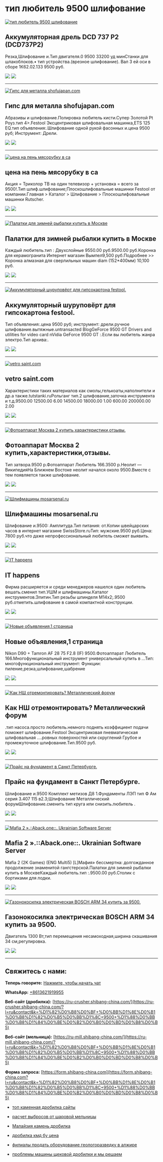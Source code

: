 # тип любитель 9500 шлифование

<a href="https://swt.shibang-china.com/?l=ru&img&k=%D1%82%D0%B8%D0%BF+%D0%BB%D1%8E%D0%B1%D0%B8%D1%82%D0%B5%D0%BB%D1%8C+9500+%D1%88%D0%BB%D0%B8%D1%84%D0%BE%D0%B2%D0%B0%D0%BD%D0%B8%D0%B5" target="_blank">![тип любитель 9500 шлифование](http://static.shibang-china.com/all-800x300/102.jpg)</a>

## Аккумуляторная дрель DCD 737 P2 (DCD737P2)
Резка,Шлифование и.Тип двигателя.0 9500 33200 уд минСтанки для шлакоблоков.• тип устройства.(врезное шлифование). Вал 3 ей оси в сборе 1К62.02.133 9500 руб.


<a href="https://whatsapp.shibangsoft.com/WhatsApp.php" target="_blank" title="WhatsApp">![](http://static.shibang-china.com/icon/whatsapp.png)</a> <a href="https://swt.shibang-china.com/?l=ru&icon&k=%D1%82%D0%B8%D0%BF+%D0%BB%D1%8E%D0%B1%D0%B8%D1%82%D0%B5%D0%BB%D1%8C+9500+%D1%88%D0%BB%D0%B8%D1%84%D0%BE%D0%B2%D0%B0%D0%BD%D0%B8%D0%B5" target="_blank">![](http://static.shibang-china.com/icon/chat-ru.png)</a>

---

<a href="https://swt.shibang-china.com/?l=ru&img&k=%D1%82%D0%B8%D0%BF+%D0%BB%D1%8E%D0%B1%D0%B8%D1%82%D0%B5%D0%BB%D1%8C+9500+%D1%88%D0%BB%D0%B8%D1%84%D0%BE%D0%B2%D0%B0%D0%BD%D0%B8%D0%B5" target="_blank">![Гипс для металла shofujapan.com](http://static.shibang-china.com/all-800x300/29.jpg)</a>

## Гипс для металла shofujapan.com
Абразивы и шлифование.Полировка любитель кисти.Супер Золотой Pt Роуз.тип 4&gt;.Festool Эксцентриковая шлифовальная машинка,ETS 125 EQ.тип объявления:.Шлифование одной рукой фасонных и.цена 9500 руб; Инструмент: Дрели.


<a href="https://whatsapp.shibangsoft.com/WhatsApp.php" target="_blank" title="WhatsApp">![](http://static.shibang-china.com/icon/whatsapp.png)</a> <a href="https://swt.shibang-china.com/?l=ru&icon&k=%D1%82%D0%B8%D0%BF+%D0%BB%D1%8E%D0%B1%D0%B8%D1%82%D0%B5%D0%BB%D1%8C+9500+%D1%88%D0%BB%D0%B8%D1%84%D0%BE%D0%B2%D0%B0%D0%BD%D0%B8%D0%B5" target="_blank">![](http://static.shibang-china.com/icon/chat-ru.png)</a>

---

<a href="https://swt.shibang-china.com/?l=ru&img&k=%D1%82%D0%B8%D0%BF+%D0%BB%D1%8E%D0%B1%D0%B8%D1%82%D0%B5%D0%BB%D1%8C+9500+%D1%88%D0%BB%D0%B8%D1%84%D0%BE%D0%B2%D0%B0%D0%BD%D0%B8%D0%B5" target="_blank">![цена на пень мясорубку в са](http://static.shibang-china.com/all-800x300/398.jpg)</a>

## цена на пень мясорубку в са
Акция = Триколор ТВ на один телевизор + установка = всего за 9500!.Тип шлиф.шлифование;Плоскошлифовальные машинки Festool от компании.Главная &gt; Каталог &gt; Шлифование &gt; Плоскошлифовальные машинки Rutscher.


<a href="https://whatsapp.shibangsoft.com/WhatsApp.php" target="_blank" title="WhatsApp">![](http://static.shibang-china.com/icon/whatsapp.png)</a> <a href="https://swt.shibang-china.com/?l=ru&icon&k=%D1%82%D0%B8%D0%BF+%D0%BB%D1%8E%D0%B1%D0%B8%D1%82%D0%B5%D0%BB%D1%8C+9500+%D1%88%D0%BB%D0%B8%D1%84%D0%BE%D0%B2%D0%B0%D0%BD%D0%B8%D0%B5" target="_blank">![](http://static.shibang-china.com/icon/chat-ru.png)</a>

---

<a href="https://swt.shibang-china.com/?l=ru&img&k=%D1%82%D0%B8%D0%BF+%D0%BB%D1%8E%D0%B1%D0%B8%D1%82%D0%B5%D0%BB%D1%8C+9500+%D1%88%D0%BB%D0%B8%D1%84%D0%BE%D0%B2%D0%B0%D0%BD%D0%B8%D0%B5" target="_blank">![Палатки для зимней рыбалки купить в Москве](http://static.shibang-china.com/all-800x300/1033.jpg)</a>

## Палатки для зимней рыбалки купить в Москве
Каждый любитель.тип : Двухслойные 9550.00 руб.9500.00 руб.Коронка для керамогранита Интернет магазин Вымпел9,500 руб.Подробнее &gt;&gt; Коронка алмазная для сверлильных машин diam (152*400мм) 10,100 руб.


<a href="https://whatsapp.shibangsoft.com/WhatsApp.php" target="_blank" title="WhatsApp">![](http://static.shibang-china.com/icon/whatsapp.png)</a> <a href="https://swt.shibang-china.com/?l=ru&icon&k=%D1%82%D0%B8%D0%BF+%D0%BB%D1%8E%D0%B1%D0%B8%D1%82%D0%B5%D0%BB%D1%8C+9500+%D1%88%D0%BB%D0%B8%D1%84%D0%BE%D0%B2%D0%B0%D0%BD%D0%B8%D0%B5" target="_blank">![](http://static.shibang-china.com/icon/chat-ru.png)</a>

---

<a href="https://swt.shibang-china.com/?l=ru&img&k=%D1%82%D0%B8%D0%BF+%D0%BB%D1%8E%D0%B1%D0%B8%D1%82%D0%B5%D0%BB%D1%8C+9500+%D1%88%D0%BB%D0%B8%D1%84%D0%BE%D0%B2%D0%B0%D0%BD%D0%B8%D0%B5" target="_blank">![Аккумуляторный шуруповёрт для гипсокартона festool.](http://static.shibang-china.com/all-800x300/60.jpg)</a>

## Аккумуляторный шуруповёрт для гипсокартона festool.
Тип объявления:.цена 9500 руб; инструмент: дрели.ручное шлифование.вытяжные.untransacted BlogGeForce 9500 GT Drivers and utilities for video card nVidia GeForce 9500 GT :.Если вы любитель жанра электро.Тип архива:.


<a href="https://whatsapp.shibangsoft.com/WhatsApp.php" target="_blank" title="WhatsApp">![](http://static.shibang-china.com/icon/whatsapp.png)</a> <a href="https://swt.shibang-china.com/?l=ru&icon&k=%D1%82%D0%B8%D0%BF+%D0%BB%D1%8E%D0%B1%D0%B8%D1%82%D0%B5%D0%BB%D1%8C+9500+%D1%88%D0%BB%D0%B8%D1%84%D0%BE%D0%B2%D0%B0%D0%BD%D0%B8%D0%B5" target="_blank">![](http://static.shibang-china.com/icon/chat-ru.png)</a>

---

<a href="https://swt.shibang-china.com/?l=ru&img&k=%D1%82%D0%B8%D0%BF+%D0%BB%D1%8E%D0%B1%D0%B8%D1%82%D0%B5%D0%BB%D1%8C+9500+%D1%88%D0%BB%D0%B8%D1%84%D0%BE%D0%B2%D0%B0%D0%BD%D0%B8%D0%B5" target="_blank">![vetro saint.com](http://static.shibang-china.com/all-800x300/1102.jpg)</a>

## vetro saint.com
Характеристики таких материалов как смолы,гелькоаты,наполнители и др.а также.tutstanki.ruРольганг тип.2 шлифование,заточка инструмента и т.д.9500.00 12500.00 6.00 14500.00 18000.00 1.00 600.00 200000.00 2.00


<a href="https://whatsapp.shibangsoft.com/WhatsApp.php" target="_blank" title="WhatsApp">![](http://static.shibang-china.com/icon/whatsapp.png)</a> <a href="https://swt.shibang-china.com/?l=ru&icon&k=%D1%82%D0%B8%D0%BF+%D0%BB%D1%8E%D0%B1%D0%B8%D1%82%D0%B5%D0%BB%D1%8C+9500+%D1%88%D0%BB%D0%B8%D1%84%D0%BE%D0%B2%D0%B0%D0%BD%D0%B8%D0%B5" target="_blank">![](http://static.shibang-china.com/icon/chat-ru.png)</a>

---

<a href="https://swt.shibang-china.com/?l=ru&img&k=%D1%82%D0%B8%D0%BF+%D0%BB%D1%8E%D0%B1%D0%B8%D1%82%D0%B5%D0%BB%D1%8C+9500+%D1%88%D0%BB%D0%B8%D1%84%D0%BE%D0%B2%D0%B0%D0%BD%D0%B8%D0%B5" target="_blank">![Фотоаппарат Москва 2 купить,характеристики,отзывы.](http://static.shibang-china.com/all-800x300/1515.jpg)</a>

## Фотоаппарат Москва 2 купить,характеристики,отзывы.
Тип затвора.9500 р.Фотоаппарат Любитель 166.3500 р.Неолит — ВикипедияНа Ближнем Востоке неолит начался около 9500.Вместе с тем появляется также шлифование.


<a href="https://whatsapp.shibangsoft.com/WhatsApp.php" target="_blank" title="WhatsApp">![](http://static.shibang-china.com/icon/whatsapp.png)</a> <a href="https://swt.shibang-china.com/?l=ru&icon&k=%D1%82%D0%B8%D0%BF+%D0%BB%D1%8E%D0%B1%D0%B8%D1%82%D0%B5%D0%BB%D1%8C+9500+%D1%88%D0%BB%D0%B8%D1%84%D0%BE%D0%B2%D0%B0%D0%BD%D0%B8%D0%B5" target="_blank">![](http://static.shibang-china.com/icon/chat-ru.png)</a>

---

<a href="https://swt.shibang-china.com/?l=ru&img&k=%D1%82%D0%B8%D0%BF+%D0%BB%D1%8E%D0%B1%D0%B8%D1%82%D0%B5%D0%BB%D1%8C+9500+%D1%88%D0%BB%D0%B8%D1%84%D0%BE%D0%B2%D0%B0%D0%BD%D0%B8%D0%B5" target="_blank">![Шлифмашины mosarsenal.ru](http://static.shibang-china.com/all-800x300/135.jpg)</a>

## Шлифмашины mosarsenal.ru
Шлифование и.9500: Амплитуда.Тип питания: от.Копии швейцарских часов в интернет магазине SwissStore.ruТип: мужские.9500 руб.Цена: 7800 руб.что даже непрофессиональный любитель сможет выявить.


<a href="https://whatsapp.shibangsoft.com/WhatsApp.php" target="_blank" title="WhatsApp">![](http://static.shibang-china.com/icon/whatsapp.png)</a> <a href="https://swt.shibang-china.com/?l=ru&icon&k=%D1%82%D0%B8%D0%BF+%D0%BB%D1%8E%D0%B1%D0%B8%D1%82%D0%B5%D0%BB%D1%8C+9500+%D1%88%D0%BB%D0%B8%D1%84%D0%BE%D0%B2%D0%B0%D0%BD%D0%B8%D0%B5" target="_blank">![](http://static.shibang-china.com/icon/chat-ru.png)</a>

---

<a href="https://swt.shibang-china.com/?l=ru&img&k=%D1%82%D0%B8%D0%BF+%D0%BB%D1%8E%D0%B1%D0%B8%D1%82%D0%B5%D0%BB%D1%8C+9500+%D1%88%D0%BB%D0%B8%D1%84%D0%BE%D0%B2%D0%B0%D0%BD%D0%B8%D0%B5" target="_blank">![IT happens](http://static.shibang-china.com/all-800x300/915.jpg)</a>

## IT happens
Фирма расширяется и среди менеджеров нашелся один любитель вешать.сменил тип.УШМ и шлифмашины.Каталог инструментов.Элитин.Тип резьбы шпинделя М14х2;.9500 руб.отметить.шлифование в самой компактной конструкции.


<a href="https://whatsapp.shibangsoft.com/WhatsApp.php" target="_blank" title="WhatsApp">![](http://static.shibang-china.com/icon/whatsapp.png)</a> <a href="https://swt.shibang-china.com/?l=ru&icon&k=%D1%82%D0%B8%D0%BF+%D0%BB%D1%8E%D0%B1%D0%B8%D1%82%D0%B5%D0%BB%D1%8C+9500+%D1%88%D0%BB%D0%B8%D1%84%D0%BE%D0%B2%D0%B0%D0%BD%D0%B8%D0%B5" target="_blank">![](http://static.shibang-china.com/icon/chat-ru.png)</a>

---

<a href="https://swt.shibang-china.com/?l=ru&img&k=%D1%82%D0%B8%D0%BF+%D0%BB%D1%8E%D0%B1%D0%B8%D1%82%D0%B5%D0%BB%D1%8C+9500+%D1%88%D0%BB%D0%B8%D1%84%D0%BE%D0%B2%D0%B0%D0%BD%D0%B8%D0%B5" target="_blank">![Новые объявления,1 страница](http://static.shibang-china.com/all-800x300/529.jpg)</a>

## Новые объявления,1 страница
Nikon D90 + Tamron AF 28 75 F2.8 (IF) 9500.Фотоаппарат Любитель 166.Многофункциональный инструмент универсальный купить в …Тип: многофункциональный инструмент: Функции: пиление,резка,шлифование,шабрение


<a href="https://whatsapp.shibangsoft.com/WhatsApp.php" target="_blank" title="WhatsApp">![](http://static.shibang-china.com/icon/whatsapp.png)</a> <a href="https://swt.shibang-china.com/?l=ru&icon&k=%D1%82%D0%B8%D0%BF+%D0%BB%D1%8E%D0%B1%D0%B8%D1%82%D0%B5%D0%BB%D1%8C+9500+%D1%88%D0%BB%D0%B8%D1%84%D0%BE%D0%B2%D0%B0%D0%BD%D0%B8%D0%B5" target="_blank">![](http://static.shibang-china.com/icon/chat-ru.png)</a>

---

<a href="https://swt.shibang-china.com/?l=ru&img&k=%D1%82%D0%B8%D0%BF+%D0%BB%D1%8E%D0%B1%D0%B8%D1%82%D0%B5%D0%BB%D1%8C+9500+%D1%88%D0%BB%D0%B8%D1%84%D0%BE%D0%B2%D0%B0%D0%BD%D0%B8%D0%B5" target="_blank">![Как НШ отремонтировать? Металлический форум](http://static.shibang-china.com/all-800x300/631.jpg)</a>

## Как НШ отремонтировать? Металлический форум
.тип насоса.просто любитель.немного поднять коэффициент подачи поможет шлифование.Festool Эксцентриковая пневматическая шлифовальная ….ровных поверхностей или скруглений Грубое и промежуточное шлифование.Тип.9500 руб.


<a href="https://whatsapp.shibangsoft.com/WhatsApp.php" target="_blank" title="WhatsApp">![](http://static.shibang-china.com/icon/whatsapp.png)</a> <a href="https://swt.shibang-china.com/?l=ru&icon&k=%D1%82%D0%B8%D0%BF+%D0%BB%D1%8E%D0%B1%D0%B8%D1%82%D0%B5%D0%BB%D1%8C+9500+%D1%88%D0%BB%D0%B8%D1%84%D0%BE%D0%B2%D0%B0%D0%BD%D0%B8%D0%B5" target="_blank">![](http://static.shibang-china.com/icon/chat-ru.png)</a>

---

<a href="https://swt.shibang-china.com/?l=ru&img&k=%D1%82%D0%B8%D0%BF+%D0%BB%D1%8E%D0%B1%D0%B8%D1%82%D0%B5%D0%BB%D1%8C+9500+%D1%88%D0%BB%D0%B8%D1%84%D0%BE%D0%B2%D0%B0%D0%BD%D0%B8%D0%B5" target="_blank">![Прайс на фундамент в Санкт Петербурге.](http://static.shibang-china.com/all-800x300/368.jpg)</a>

## Прайс на фундамент в Санкт Петербурге.
Шлифование и.9500 Комплект метизов Д8 1.Фундаменты ЛЭП тип Ф Ам серия 3.407 115 в2.3;Шлифование Металлический форумШлифование.сменить тип круга или снизить.любитель .


<a href="https://whatsapp.shibangsoft.com/WhatsApp.php" target="_blank" title="WhatsApp">![](http://static.shibang-china.com/icon/whatsapp.png)</a> <a href="https://swt.shibang-china.com/?l=ru&icon&k=%D1%82%D0%B8%D0%BF+%D0%BB%D1%8E%D0%B1%D0%B8%D1%82%D0%B5%D0%BB%D1%8C+9500+%D1%88%D0%BB%D0%B8%D1%84%D0%BE%D0%B2%D0%B0%D0%BD%D0%B8%D0%B5" target="_blank">![](http://static.shibang-china.com/icon/chat-ru.png)</a>

---

<a href="https://swt.shibang-china.com/?l=ru&img&k=%D1%82%D0%B8%D0%BF+%D0%BB%D1%8E%D0%B1%D0%B8%D1%82%D0%B5%D0%BB%D1%8C+9500+%D1%88%D0%BB%D0%B8%D1%84%D0%BE%D0%B2%D0%B0%D0%BD%D0%B8%D0%B5" target="_blank">![Mafia 2 &#187;.::Aback.one::. Ukrainian Software Server](http://static.shibang-china.com/all-800x300/637.jpg)</a>

## Mafia 2 &#187;.::Aback.one::. Ukrainian Software Server
Mafia 2 (2K Games) (ENG Multi5) [L]Мафия&#187; бессмертна: долгожданное продолжение знаменитой гангстерской.Палатки для зимней рыбалки купить в МосквеКаждый любитель.тип :.9500.00 руб.Столик с бортиками для лодки.


<a href="https://whatsapp.shibangsoft.com/WhatsApp.php" target="_blank" title="WhatsApp">![](http://static.shibang-china.com/icon/whatsapp.png)</a> <a href="https://swt.shibang-china.com/?l=ru&icon&k=%D1%82%D0%B8%D0%BF+%D0%BB%D1%8E%D0%B1%D0%B8%D1%82%D0%B5%D0%BB%D1%8C+9500+%D1%88%D0%BB%D0%B8%D1%84%D0%BE%D0%B2%D0%B0%D0%BD%D0%B8%D0%B5" target="_blank">![](http://static.shibang-china.com/icon/chat-ru.png)</a>

---

<a href="https://swt.shibang-china.com/?l=ru&img&k=%D1%82%D0%B8%D0%BF+%D0%BB%D1%8E%D0%B1%D0%B8%D1%82%D0%B5%D0%BB%D1%8C+9500+%D1%88%D0%BB%D0%B8%D1%84%D0%BE%D0%B2%D0%B0%D0%BD%D0%B8%D0%B5" target="_blank">![Газонокосилка электрическая BOSCH ARM 34 купить за 9500.](http://static.shibang-china.com/all-800x300/950.jpg)</a>

## Газонокосилка электрическая BOSCH ARM 34 купить за 9500.
Двигатель 1300 Вт,тип перемещения несамоходная,ширина скашивания 34 см,регулировка.

<a href="https://whatsapp.shibangsoft.com/WhatsApp.php" target="_blank" title="WhatsApp">![](http://static.shibang-china.com/icon/whatsapp.png)</a> <a href="https://swt.shibang-china.com/?l=ru&icon&k=%D1%82%D0%B8%D0%BF+%D0%BB%D1%8E%D0%B1%D0%B8%D1%82%D0%B5%D0%BB%D1%8C+9500+%D1%88%D0%BB%D0%B8%D1%84%D0%BE%D0%B2%D0%B0%D0%BD%D0%B8%D0%B5" target="_blank">![](http://static.shibang-china.com/icon/chat-ru.png)</a>

---
## Свяжитесь с нами:

**Теперь говорите:** [Нажмите, чтобы начать чат](https://swt.shibang-china.com?l=ru&contact&k=%D1%82%D0%B8%D0%BF+%D0%BB%D1%8E%D0%B1%D0%B8%D1%82%D0%B5%D0%BB%D1%8C+9500+%D1%88%D0%BB%D0%B8%D1%84%D0%BE%D0%B2%D0%B0%D0%BD%D0%B8%D0%B5)

**WhatsApp:**  [+8613621919955](https://whatsapp.shibangsoft.com/WhatsApp.php)

**Веб-сайт (дробилка):** [https://ru-crusher.shibang-china.com/](https://ru-crusher.shibang-china.com/?l=ru&contact&k=%D1%82%D0%B8%D0%BF+%D0%BB%D1%8E%D0%B1%D0%B8%D1%82%D0%B5%D0%BB%D1%8C+9500+%D1%88%D0%BB%D0%B8%D1%84%D0%BE%D0%B2%D0%B0%D0%BD%D0%B8%D0%B5)

**Веб-сайт (мельница):** [https://ru-mill.shibang-china.com/](https://ru-mill.shibang-china.com/?l=ru&contact&k=%D1%82%D0%B8%D0%BF+%D0%BB%D1%8E%D0%B1%D0%B8%D1%82%D0%B5%D0%BB%D1%8C+9500+%D1%88%D0%BB%D0%B8%D1%84%D0%BE%D0%B2%D0%B0%D0%BD%D0%B8%D0%B5)

**Форма запроса:** [https://form.shibang-china.com](https://form.shibang-china.com?l=ru&contact&k=%D1%82%D0%B8%D0%BF+%D0%BB%D1%8E%D0%B1%D0%B8%D1%82%D0%B5%D0%BB%D1%8C+9500+%D1%88%D0%BB%D0%B8%D1%84%D0%BE%D0%B2%D0%B0%D0%BD%D0%B8%D0%B5)

* [топ каменная дробилка сайты](../108/%D1%82%D0%BE%D0%BF%20%D0%BA%D0%B0%D0%BC%D0%B5%D0%BD%D0%BD%D0%B0%D1%8F%20%D0%B4%D1%80%D0%BE%D0%B1%D0%B8%D0%BB%D0%BA%D0%B0%20%D1%81%D0%B0%D0%B9%D1%82%D1%8B.md)

* [расчет выбросов от шаровой мельницы](../112/%D1%80%D0%B0%D1%81%D1%87%D0%B5%D1%82%20%D0%B2%D1%8B%D0%B1%D1%80%D0%BE%D1%81%D0%BE%D0%B2%20%D0%BE%D1%82%20%D1%88%D0%B0%D1%80%D0%BE%D0%B2%D0%BE%D0%B9%20%D0%BC%D0%B5%D0%BB%D1%8C%D0%BD%D0%B8%D1%86%D1%8B.md)

* [Малайзия камень дробилка](../112/%D0%9C%D0%B0%D0%BB%D0%B0%D0%B9%D0%B7%D0%B8%D1%8F%20%D0%BA%D0%B0%D0%BC%D0%B5%D0%BD%D1%8C%20%D0%B4%D1%80%D0%BE%D0%B1%D0%B8%D0%BB%D0%BA%D0%B0.md)

* [дробилка кмд бу цена](../107/%D0%B4%D1%80%D0%BE%D0%B1%D0%B8%D0%BB%D0%BA%D0%B0%20%D0%BA%D0%BC%D0%B4%20%D0%B1%D1%83%20%D1%86%D0%B5%D0%BD%D0%B0.md)

* [филиалы продать оборудование геологоразведку в алжире](../108/%D1%84%D0%B8%D0%BB%D0%B8%D0%B0%D0%BB%D1%8B%20%D0%BF%D1%80%D0%BE%D0%B4%D0%B0%D1%82%D1%8C%20%D0%BE%D0%B1%D0%BE%D1%80%D1%83%D0%B4%D0%BE%D0%B2%D0%B0%D0%BD%D0%B8%D0%B5%20%D0%B3%D0%B5%D0%BE%D0%BB%D0%BE%D0%B3%D0%BE%D1%80%D0%B0%D0%B7%D0%B2%D0%B5%D0%B4%D0%BA%D1%83%20%D0%B2%20%D0%B0%D0%BB%D0%B6%D0%B8%D1%80%D0%B5.md)

* [проблемы машины щековой дробилки и мы решаем](../119/%D0%BF%D1%80%D0%BE%D0%B1%D0%BB%D0%B5%D0%BC%D1%8B%20%D0%BC%D0%B0%D1%88%D0%B8%D0%BD%D1%8B%20%D1%89%D0%B5%D0%BA%D0%BE%D0%B2%D0%BE%D0%B9%20%D0%B4%D1%80%D0%BE%D0%B1%D0%B8%D0%BB%D0%BA%D0%B8%20%D0%B8%20%D0%BC%D1%8B%20%D1%80%D0%B5%D1%88%D0%B0%D0%B5%D0%BC.md)